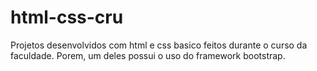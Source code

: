 # html-css-cru
 Projetos desenvolvidos com html e css basico feitos durante o curso da faculdade. Porem, um deles possui o uso do framework bootstrap.
